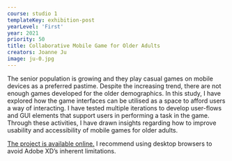 ```yaml
---
course: studio 1
templateKey: exhibition-post
yearLevel: 'First'
year: 2021
priority: 50
title: Collaborative Mobile Game for Older Adults
creators: Joanne Ju
image: ju-0.jpg
---
```


The senior population is growing and they play casual games on mobile devices as a preferred pastime. Despite the increasing trend, there are not enough games developed for the older demographics. In this study, I have explored how the game interfaces can be utilised as a space to afford users a way of interacting. I have tested multiple iterations to develop user-flows and GUI elements that support users in performing a task in the game. Through these activities, I have drawn insights regarding how to improve usability and accessibility of mobile games for older adults.

[The project is available online.](https://xd.adobe.com/view/644da440-466d-412c-a4e4-3186e1753087-311e/?fullscreen) I recommend using desktop browsers to avoid Adobe XD’s inherent limitations.
